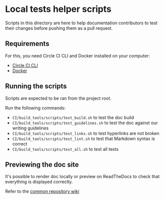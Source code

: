 # Local tests helper scripts

Scripts in this directory are here to help documentation contributors to test their changes before
pushing them as a pull request.

## Requirements

For this, you need Circle CI CLI and Docker installed on your computer:

- [Circle CI CLI](https://circleci.com/docs/2.0/local-cli/)
- [Docker](https://docs.docker.com/get-docker/)

## Running the scripts

Scripts are expected to be ran from the project root.

Run the following commands:

- `CI/build_tools/scripts/test_build.sh` to test the doc build
- `CI/build_tools/scripts/test_guidelines.sh` to test the doc against our writing guidelines
- `CI/build_tools/scripts/test_links.sh` to test hyperlinks are not broken
- `CI/build_tools/scripts/test_lint.sh` to test that Markdown syntax is correct
- `CI/build_tools/scripts/test_all.sh` to test all tests

## Previewing the doc site

It's possible to render doc locally or preview on ReadTheDocs to check that everything is displayed correctly.

Refer to the [common repository wiki](https://github.com/Consensys/doc.common/wiki/MkDocs-And-Custom-Markdown-Guide#preview-the-documentation)
